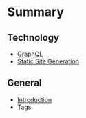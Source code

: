 # Summary

## Technology
* [GraphQL](technology/graphql.md)
* [Static Site Generation](technology/static-site-generation.md)

## General
* [Introduction](README.md)
* [Tags](tags.md)


